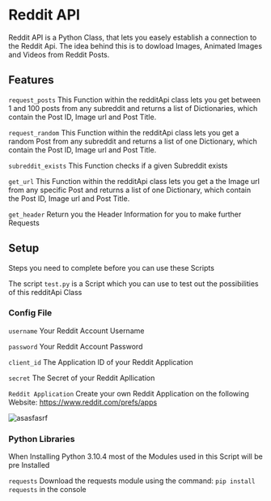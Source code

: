 # Reddit API

Reddit API is a Python Class, that lets you easely establish a connection to the Reddit Api. The idea behind this is to dowload Images, Animated Images and Videos from Reddit Posts.

## Features
`request_posts` This Function within the redditApi class lets you get between 1 and 100 posts from any subreddit and returns a list of Dictionaries, which contain the Post ID, Image url and Post Title.

`request_random` This Function within the redditApi class lets you get a random Post from any subreddit and returns a list of one Dictionary, which contain the Post ID, Image url and Post Title.

`subreddit_exists` This Function checks if a given Subreddit exists

`get_url` This Function within the redditApi class lets you get a the Image url from any specific Post and returns a list of one Dictionary, which contain the Post ID, Image url and Post Title.

`get_header` Return you the Header Information for you to make further Requests


## Setup

Steps you need to complete before you can use these Scripts

The script `test.py` is a Script which you can use to test out the possibilities of this redditApi Class

### Config File

`username` Your Reddit Account Username

`password` Your Reddit Account Password

`client_id` The Application ID of your Reddit Application

`secret` The Secret of your Reddit Apllication

`Reddit Application` Create your own Reddit Application on the following Website: https://www.reddit.com/prefs/apps

![asasfasrf](https://user-images.githubusercontent.com/66902977/170886649-282562a0-6b75-4897-86b6-3a072a261ad2.PNG)

### Python Libraries

When Installing Python 3.10.4 most of the Modules used in this Script will be pre Installed

`requests` Download the requests module using the command: `pip install requests` in the console
